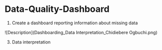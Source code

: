 # Data-Quality-Dashboard

1. Create a dashboard reporting information about missing data
   
![Description](Dashboarding_Data Interpretation_Chidiebere Ogbuchi.png)

3. Data interpretation
